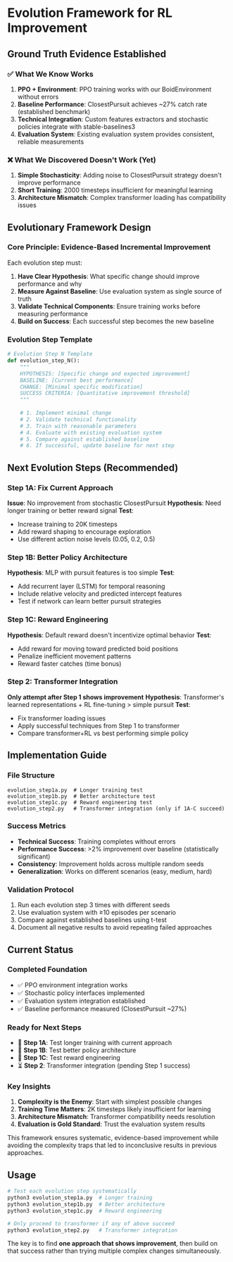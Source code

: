 # Evolution Framework for RL Improvement

## Ground Truth Evidence Established

### ✅ **What We Know Works**
1. **PPO + Environment**: PPO training works with our BoidEnvironment without errors
2. **Baseline Performance**: ClosestPursuit achieves ~27% catch rate (established benchmark)
3. **Technical Integration**: Custom features extractors and stochastic policies integrate with stable-baselines3
4. **Evaluation System**: Existing evaluation system provides consistent, reliable measurements

### ❌ **What We Discovered Doesn't Work (Yet)**
1. **Simple Stochasticity**: Adding noise to ClosestPursuit strategy doesn't improve performance
2. **Short Training**: 2000 timesteps insufficient for meaningful learning
3. **Architecture Mismatch**: Complex transformer loading has compatibility issues

## Evolutionary Framework Design

### **Core Principle: Evidence-Based Incremental Improvement**

Each evolution step must:
1. **Have Clear Hypothesis**: What specific change should improve performance and why
2. **Measure Against Baseline**: Use evaluation system as single source of truth
3. **Validate Technical Components**: Ensure training works before measuring performance
4. **Build on Success**: Each successful step becomes the new baseline

### **Evolution Step Template**

```python
# Evolution Step N Template
def evolution_step_N():
    """
    HYPOTHESIS: [Specific change and expected improvement]
    BASELINE: [Current best performance]
    CHANGE: [Minimal specific modification]
    SUCCESS CRITERIA: [Quantitative improvement threshold]
    """
    
    # 1. Implement minimal change
    # 2. Validate technical functionality  
    # 3. Train with reasonable parameters
    # 4. Evaluate with existing evaluation system
    # 5. Compare against established baseline
    # 6. If successful, update baseline for next step
```

## Next Evolution Steps (Recommended)

### **Step 1A: Fix Current Approach**
**Issue**: No improvement from stochastic ClosestPursuit
**Hypothesis**: Need longer training or better reward signal
**Test**: 
- Increase training to 20K timesteps
- Add reward shaping to encourage exploration
- Use different action noise levels (0.05, 0.2, 0.5)

### **Step 1B: Better Policy Architecture**
**Hypothesis**: MLP with pursuit features is too simple
**Test**:
- Add recurrent layer (LSTM) for temporal reasoning
- Include relative velocity and predicted intercept features  
- Test if network can learn better pursuit strategies

### **Step 1C: Reward Engineering**
**Hypothesis**: Default reward doesn't incentivize optimal behavior
**Test**:
- Add reward for moving toward predicted boid positions
- Penalize inefficient movement patterns
- Reward faster catches (time bonus)

### **Step 2: Transformer Integration**
**Only attempt after Step 1 shows improvement**
**Hypothesis**: Transformer's learned representations + RL fine-tuning > simple pursuit
**Test**:
- Fix transformer loading issues
- Apply successful techniques from Step 1 to transformer
- Compare transformer+RL vs best performing simple policy

## Implementation Guide

### **File Structure**
```
evolution_step1a.py  # Longer training test
evolution_step1b.py  # Better architecture test  
evolution_step1c.py  # Reward engineering test
evolution_step2.py   # Transformer integration (only if 1A-C succeed)
```

### **Success Metrics**
- **Technical Success**: Training completes without errors
- **Performance Success**: >2% improvement over baseline (statistically significant)
- **Consistency**: Improvement holds across multiple random seeds
- **Generalization**: Works on different scenarios (easy, medium, hard)

### **Validation Protocol**
1. Run each evolution step 3 times with different seeds
2. Use evaluation system with ≥10 episodes per scenario
3. Compare against established baselines using t-test
4. Document all negative results to avoid repeating failed approaches

## Current Status

### **Completed Foundation**
- ✅ PPO environment integration works
- ✅ Stochastic policy interfaces implemented
- ✅ Evaluation system integration established
- ✅ Baseline performance measured (ClosestPursuit ~27%)

### **Ready for Next Steps**
- 🎯 **Step 1A**: Test longer training with current approach
- 🎯 **Step 1B**: Test better policy architecture
- 🎯 **Step 1C**: Test reward engineering
- ⏳ **Step 2**: Transformer integration (pending Step 1 success)

### **Key Insights**
1. **Complexity is the Enemy**: Start with simplest possible changes
2. **Training Time Matters**: 2K timesteps likely insufficient for learning
3. **Architecture Mismatch**: Transformer compatibility needs resolution
4. **Evaluation is Gold Standard**: Trust the evaluation system results

This framework ensures systematic, evidence-based improvement while avoiding the complexity traps that led to inconclusive results in previous approaches.

## Usage

```bash
# Test each evolution step systematically
python3 evolution_step1a.py  # Longer training
python3 evolution_step1b.py  # Better architecture
python3 evolution_step1c.py  # Reward engineering

# Only proceed to transformer if any of above succeed
python3 evolution_step2.py   # Transformer integration
```

The key is to find **one approach that shows improvement**, then build on that success rather than trying multiple complex changes simultaneously.